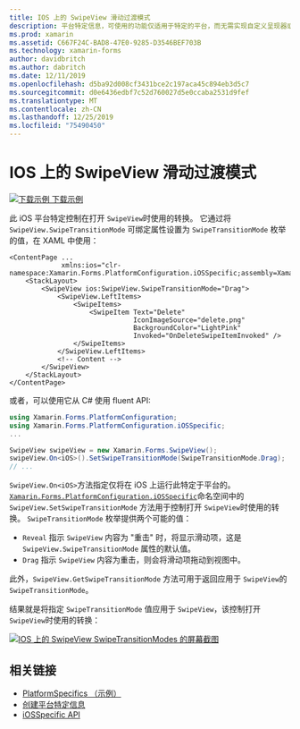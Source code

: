 ```yaml
---
title: IOS 上的 SwipeView 滑动过渡模式
description: 平台特定信息，可使用的功能仅适用于特定的平台，而无需实现自定义呈现器或效果。 本文介绍如何使用 iOS 平台特定的来控制打开 SwipeView 时所使用的转换。
ms.prod: xamarin
ms.assetid: C667F24C-BAD8-47E0-9285-D3546BEF703B
ms.technology: xamarin-forms
author: davidbritch
ms.author: dabritch
ms.date: 12/11/2019
ms.openlocfilehash: d5ba92d008cf3431bce2c197aca45c894eb3d5c7
ms.sourcegitcommit: d0e6436edbf7c52d760027d5e0ccaba2531d9fef
ms.translationtype: MT
ms.contentlocale: zh-CN
ms.lasthandoff: 12/25/2019
ms.locfileid: "75490450"
---
```

# <a name="swipeview-swipe-transition-mode-on-ios"></a>IOS 上的 SwipeView 滑动过渡模式

[![下载示例](~/media/shared/download.png) 下载示例](https://docs.microsoft.com/samples/xamarin/xamarin-forms-samples/userinterface-platformspecifics)

此 iOS 平台特定控制在打开 `SwipeView`时使用的转换。 它通过将 `SwipeView.SwipeTransitionMode` 可绑定属性设置为 `SwipeTransitionMode` 枚举的值，在 XAML 中使用：

```xaml
<ContentPage ...
             xmlns:ios="clr-namespace:Xamarin.Forms.PlatformConfiguration.iOSSpecific;assembly=Xamarin.Forms.Core">
    <StackLayout>
        <SwipeView ios:SwipeView.SwipeTransitionMode="Drag">
            <SwipeView.LeftItems>
                <SwipeItems>
                    <SwipeItem Text="Delete"
                               IconImageSource="delete.png"
                               BackgroundColor="LightPink"
                               Invoked="OnDeleteSwipeItemInvoked" />
                </SwipeItems>
            </SwipeView.LeftItems>
            <!-- Content -->
        </SwipeView>
    </StackLayout>
</ContentPage>
```

或者，可以使用它从 C# 使用 fluent API:

```csharp
using Xamarin.Forms.PlatformConfiguration;
using Xamarin.Forms.PlatformConfiguration.iOSSpecific;
...

SwipeView swipeView = new Xamarin.Forms.SwipeView();
swipeView.On<iOS>().SetSwipeTransitionMode(SwipeTransitionMode.Drag);
// ...
```

`SwipeView.On<iOS>`方法指定仅将在 iOS 上运行此特定于平台的。 [`Xamarin.Forms.PlatformConfiguration.iOSSpecific`](xref:Xamarin.Forms.PlatformConfiguration.iOSSpecific)命名空间中的 `SwipeView.SetSwipeTransitionMode` 方法用于控制打开 `SwipeView`时使用的转换。 `SwipeTransitionMode` 枚举提供两个可能的值：

- `Reveal` 指示 `SwipeView` 内容为 "重击" 时，将显示滑动项，这是 `SwipeView.SwipeTransitionMode` 属性的默认值。
- `Drag` 指示 `SwipeView` 内容为重击，则会将滑动项拖动到视图中。

此外，`SwipeView.GetSwipeTransitionMode` 方法可用于返回应用于 `SwipeView`的 `SwipeTransitionMode`。

结果就是将指定 `SwipeTransitionMode` 值应用于 `SwipeView`，该控制打开 `SwipeView`时使用的转换：

[![IOS 上的 SwipeView SwipeTransitionModes 的屏幕截图](swipeview-swipetransitionmode-images/swipetransitionmode.png "IOS 上的 SwipeTransitionModes")](swipeview-swipetransitionmode-images/swipetransitionmode-large.png#lightbox "IOS 上的 SwipeTransitionModes")

## <a name="related-links"></a>相关链接

- [PlatformSpecifics （示例）](https://docs.microsoft.com/samples/xamarin/xamarin-forms-samples/userinterface-platformspecifics)
- [创建平台特定信息](~/xamarin-forms/platform/platform-specifics/index.md#creating-platform-specifics)
- [iOSSpecific API](xref:Xamarin.Forms.PlatformConfiguration.iOSSpecific)
